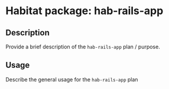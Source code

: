 # Habitat package: hab-rails-app

## Description

Provide a brief description of the `hab-rails-app` plan / purpose.

## Usage

Describe the general usage for the `hab-rails-app` plan

